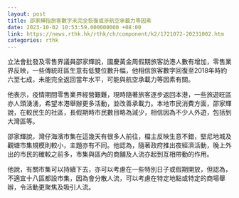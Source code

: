 ```yaml
---
layout: post
title: 邵家輝指旅客數字未完全恢復或涉航空承載力等因素
date: 2023-10-02 10:53:59.000000000 +08:00
link: https://news.rthk.hk/rthk/ch/component/k2/1721072-20231002.htm
categories: rthk
---
```


立法會批發及零售界議員邵家輝說，國慶黃金周假期旅客訪港人數有增加，零售業界反映，一些傳統旺區生意有低雙位數升幅，他相信旅客數字回復至2018年時約六至七成，未能完全返回當年水平，可能與航空承載力等因素有關。

他表示，疫情期間零售業界經營艱難，現時隨著旅客逐步返回本港，一些旅遊旺區亦人頭湧湧，希望本港舉辦更多活動，並改善承載力。本地市民消費方面，邵家輝說，在較民生的社區，長假期時市民數目略為減少，相信因為不少人外遊，包括到大灣區等。

邵家輝說，灣仔海濱市集在這幾天有很多人前往，檔主反映生意不錯，堅尼地城及觀塘市集規模則較小，主題亦有不同。他認為，隨著政府推出夜經濟活動，晚上外出的市民的確較之前多，市集與區內的商舖及人流亦起到互相帶動的作用。

他說，有關市集可以持續下去，亦可以考慮在一些特別日子或假期開放，但認為，不適宜十八區都設市集，因為會分散人流，可以考慮在特定地點或特定的商場舉辦，令活動更聚焦及吸引人流。
